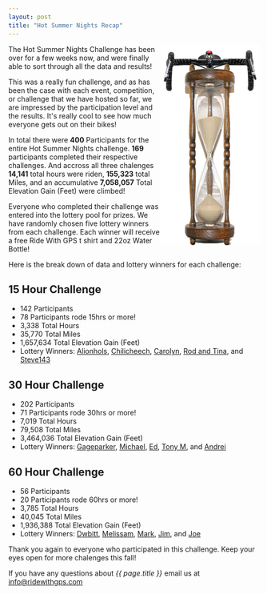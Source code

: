 ```yaml
---
layout: post
title: "Hot Summer Nights Recap"
---
```

<img style="float:right;" src="/images/post_images/hourevent_graphic.png">The Hot Summer Nights Challenge has been over for a few weeks now, and were finally able to sort through all the data and results!

This was a really fun challenge, and as has been the case with each event, competition, or challenge that we have hosted so far, we are impressed by the participation level and the results. It's really cool to see how much everyone gets out on their bikes!

In total there were **400** Participants for the entire Hot Summer Nights challenge. **169** participants completed their respective challenges. And accross all three chalenges **14,141** total hours were riden, **155,323** total Miles, and an accumulative **7,058,057** Total Elevation Gain (Feet) were climbed!

Everyone who completed their challenge was entered into the lottery pool for prizes. We have randomly chosen five lottery winners from each challenge. Each winner will receive a free Ride With GPS t shirt and 22oz Water Bottle!

Here is the break down of data and lottery winners for each challenge:

## 15 Hour Challenge

* 142 Participants
* 78 Participants rode 15hrs or more!
* 3,338 Total Hours
* 35,770 Total Miles
* 1,657,634 Total Elevation Gain (Feet)
* Lottery Winners: <a href="http://ridewithgps.com/users/61542">Alionhols</a>, <a href="http://ridewithgps.com/users/94033">Chilicheech</a>, <a href="http://ridewithgps.com/users/87123">Carolyn</a>, <a href="http://ridewithgps.com/users/32629">Rod and Tina</a>, and <a href="http://ridewithgps.com/users/89733">Steve143</a>

## 30 Hour Challenge

* 202 Participants 
* 71 Participants rode 30hrs or more!
* 7,019 Total Hours
* 79,508 Total Miles
* 3,464,036 Total Elevation Gain (Feet)
* Lottery Winners: <a href="http://ridewithgps.com/users/29554">Gageparker</a>, <a href="http://ridewithgps.com/users/98970">Michael</a>, <a href="http://ridewithgps.com/users/25127">Ed</a>, <a href="http://ridewithgps.com/users/48274">Tony M</a>, and <a href="http://ridewithgps.com/users/12679">Andrei</a>

## 60 Hour Challenge

* 56 Participants
* 20 Participants rode 60hrs or more!
* 3,785 Total Hours
* 40,045 Total Miles
* 1,936,388 Total Elevation Gain (Feet)
* Lottery Winners: <a href="http://ridewithgps.com/users/3573">Dwbitt</a>, <a href="http://ridewithgps.com/users/32399">Melissam</a>, <a href="http://ridewithgps.com/users/27149">Mark</a>, <a href="http://ridewithgps.com/users/30320">Jim</a>, and <a href="http://ridewithgps.com/users/20906">Joe</a>

Thank you again to everyone who participated in this challenge. Keep your eyes open for more chalenges this fall!


If you have any questions about *{{ page.title }}* email us at <a href="mailto:info@ridewithgps.com">info@ridewithgps.com</a>
